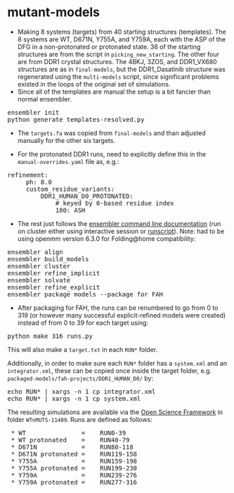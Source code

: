 mutant-models
=============

* Making 8 systems (targets) from 40 starting structures (templates). The 8 systems are WT, D671N, Y755A, and Y759A, each with the ASP of the DFG in a non-protonated or protonated state. 36 of the starting structures are from the script in `picking_new_starting`. The other four are from DDR1 crystal structures. The 4BKJ, 3ZOS, and DDR1_VX680 structures are as in `final-models`, but the DDR1_Dasatinib structure was regenerated using the `multi-models` script, since significant problems existed in the loops of the original set of simulations.
* Since all of the templates are manual the setup is a bit fancier than normal ensembler.
<pre>
ensembler init
python generate_templates-resolved.py
</pre>
* The `targets.fa` was copied from `final-models` and than adjusted manually for the other six targets.

* For the protonated DDR1 runs, need to explicitly define this in the `manual-overrides.yaml` file as, e.g.:

<pre>
refinement:
     ph: 8.0
     custom_residue_variants:
         DDR1_HUMAN_D0_PROTONATED:
             # keyed by 0-based residue index
             180: ASH
</pre>
* The rest just follows the [ensembler command line documentation](http://ensembler.readthedocs.org/en/latest/cli_docs.html) (run on cluster either using interactive session or [runscript](https://github.com/choderalab/dansu-dansu/tree/master/run_scripts)). Note: had to be using openmm version 6.3.0 for Folding@home compatibility: 

<pre>
ensembler align
ensembler build_models
ensembler cluster
ensembler refine_implicit
ensembler solvate
ensembler refine_explicit
ensembler package_models --package_for FAH
</pre>

* After packaging for FAH, the runs can be renumbered to go from 0 to 319 (or however many successful explicit-refined models were created) instead of from 0 to 39 for each target using:
<pre>
python make_316_runs.py
</pre>
This will also make a `target.txt` in each `RUN*` folder.

Additionally, in order to make sure each `RUN*` folder has a `system.xml` and an `integrator.xml`, these can be copied once inside the target folder, e.g. `packaged-models/fah-projects/DDR1_HUMAN_D0/` by:

<pre>
echo RUN* | xargs -n 1 cp integrator.xml
echo RUN* | xargs -n 1 cp system.xml
</pre>

The resulting simulations are available via the [Open Science Framework](https://osf.io/4r8x2/) in folder `WTnMUTS-11409`. Runs are defined as follows: 
<pre>
 * WT               =    RUN0-39
 * WT protonated    =    RUN40-79
 * D671N            =    RUN80-118
 * D671N protonated =    RUN119-158
 * Y755A            =    RUN159-198
 * Y755A protonated =    RUN199-238
 * Y759A            =    RUN239-276
 * Y759A protonated =    RUN277-316
</pre>
